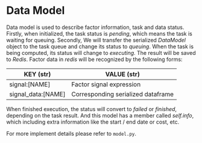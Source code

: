 # Data Model

Data model is used to describe factor information, task and data status. Firstly, when initialized, the task status is *pending*, which means the task is waiting for queuing. Secondly, We will transfer the serialized *DataModel* object to the task queue and change its status to *queuing*. When the task is being computed, its status will change to *executing*. The result will be saved to *Redis*. Factor data in *redis* will be recognized by the following forms:

KEY (str) | VALUE (str)
--- | ---
signal:[NAME] | Factor signal expression
signal_data:[NAME] | Corresponding serialized dataframe

When finished execution, the status will convert to *failed* or *finished*, depending on the task result. And this model has a member called *self.info*, which including extra information like the start / end date or cost, etc.

For more implement details please refer to `model.py`.